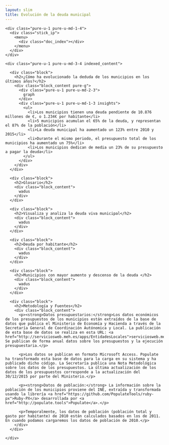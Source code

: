 ```yaml
---
layout: slim
title: Evolución de la deuda municipal
---
```


<div class="tool">

  <div class="pure-g">

    <div class="pure-u-1 pure-u-md-1-4">
      <div class="stick_ip">
        <menu>
          <div class="doc_index"></div>
        </menu> 
      </div>
    </div>

    <div class="pure-u-1 pure-u-md-3-4 indexed_content">

      <div class="block">
        <h2>¿Cómo ha evolucionado la deduda de los municipios en los últimos años?</h2>
        <div class="block_content pure-g">
          <div class="pure-u-1 pure-u-md-2-3">
            graph
          </div>
          <div class="pure-u-1 pure-u-md-1-3 insights">
            <ul>
              <li>Los municipios tienen una deuda pendiente de 10.876 millones de €, o 1.234€ por habitante</li>
              <li>5 municipios acumulan el 65% de la deuda, y representan el 87% de la población</li>
              <li>La deuda municipal ha aumentado un 123% entre 2010 y 2015</li>
              <li>Durante el mismo periodo, el presupuesto total de los municipios ha aumentado un 75%</li>
              <li>Los municipios dedican de media un 23% de su presupuesto a pagar la deuda</li>
            </ul>
          </div>
        </div>
      </div>

      <div class="block">
        <h2>Glosario</h2>
        <div class="block_content">
          wadus
        </div>
      </div>

      <div class="block">
        <h2>Visualiza y analiza la deuda viva municipal</h2>
        <div class="block_content">
          wadus
        </div>
      </div>

      <div class="block">
        <h2>Deuda por habitante</h2>
        <div class="block_content">
          wadus
        </div>
      </div>

      <div class="block">
        <h2>Municipios con mayor aumento y descenso de la deuda </h2>
        <div class="block_content">
          wadus
        </div>
      </div>

      <div class="block">
        <h2>Metodología y Fuentes</h2>
        <div class="block_content">
          <p><strong>Datos presupuestarios:</strong>Los datos económicos de los presupuestos de los municipios están extraídos de la base de datos que publica el Ministerio de Economía y Hacienda a través de la Secretaría General de Coordinación Autónomica y Local. La publicación de esta base de datos se realiza en esta URL: <a href="http://serviciosweb.meh.es/apps/EntidadesLocales">serviciosweb.meh.es/apps/EntidadesLocales</a>. Se publican de forma anual datos sobre los presupuestos y la ejecución presupuestaria.</p>

          <p>Los datos se publican en formato Microsoft Access. Populate ha transformado esta base de datos para la carga en su sistema y ha publicado dicho código. La Secretaría publica una Nota Metodológica sobre los datos de los presupuestos. La última actualización de los datos de los presupuestos corresponde a la actualización del 30/12/2015 por parte del Ministerio.</p>

          <p><strong>Datos de población:</strong> La información sobre la población de los municipios proviene del INE, extraída y transformada usando la librería <a href="https://github.com/PopulateTools/ruby-px">Ruby-PX</a> desarrollada por <a href="http://populate.tools">Populate</a>.</p>

          <p>Temporalmente, los datos de población (población total y gasto por habitante) de 2010 están calculados basados en los de 2011. En cuando podamos cargaremos los datos de población de 2010.</p>
        </div>
      </div>

    </div>

  </div>

</div>


